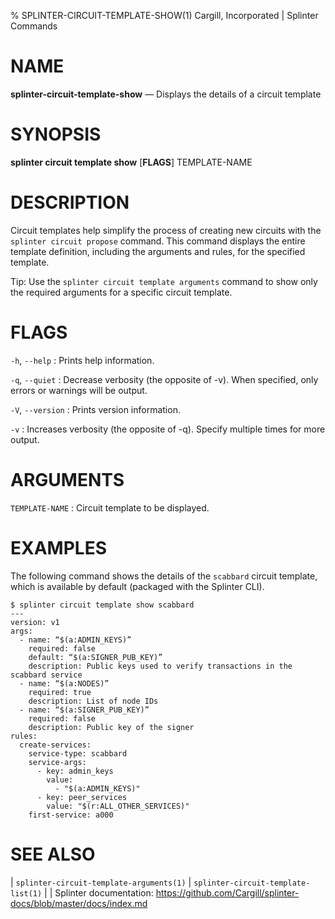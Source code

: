 % SPLINTER-CIRCUIT-TEMPLATE-SHOW(1) Cargill, Incorporated | Splinter Commands
<!--
  Copyright 2018-2020 Cargill Incorporated
  Licensed under Creative Commons Attribution 4.0 International License
  https://creativecommons.org/licenses/by/4.0/
-->

NAME
====

**splinter-circuit-template-show** — Displays the details of a circuit template

SYNOPSIS
========
**splinter circuit template show** \[**FLAGS**\] TEMPLATE-NAME

DESCRIPTION
===========
Circuit templates help simplify the process of creating new circuits with the
`splinter circuit propose` command. This command displays the entire template
definition, including the arguments and rules, for the specified template.

Tip: Use the `splinter circuit template arguments` command to show only the
required arguments for a specific circuit template.

FLAGS
=====
`-h`, `--help`
: Prints help information.

`-q`, `--quiet`
: Decrease verbosity (the opposite of -v). When specified, only errors or
  warnings will be output.

`-V`, `--version`
: Prints version information.

`-v`
: Increases verbosity (the opposite of -q). Specify multiple times for more
  output.

ARGUMENTS
=========
`TEMPLATE-NAME`
: Circuit template to be displayed.

EXAMPLES
========
The following command shows the details of the `scabbard` circuit template,
which is available by default (packaged with the Splinter CLI).

```
$ splinter circuit template show scabbard
---
version: v1
args:
  - name: “$(a:ADMIN_KEYS)”
    required: false
    default: “$(a:SIGNER_PUB_KEY)”
    description: Public keys used to verify transactions in the scabbard service
  - name: “$(a:NODES)”
    required: true
    description: List of node IDs
  - name: “$(a:SIGNER_PUB_KEY)”
    required: false
    description: Public key of the signer
rules:
  create-services:
    service-type: scabbard
    service-args:
      - key: admin_keys
        value:
          - "$(a:ADMIN_KEYS)"
      - key: peer_services
        value: "$(r:ALL_OTHER_SERVICES)"
    first-service: a000
```

SEE ALSO
========
| `splinter-circuit-template-arguments(1)`
| `splinter-circuit-template-list(1)`
|
| Splinter documentation: https://github.com/Cargill/splinter-docs/blob/master/docs/index.md

